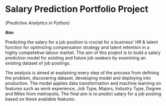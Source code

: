 # Salary Prediction Portfolio Project
*(Predictive Analytics in Python)*

**Aim**

Predicting the salary for a job position is crucial for a business' HR & talent function for optimizing compensation strategy and talent retention in a highly competetive labour market. The aim of this project is to build a salary prediction model for existing and future job seekers by examining an existing dataset of job postings.

The analysis is aimed at explaining every step of the process from defining the problem, discovering dataset, developing model and deploying into production. The model applies data transformation and machine learning on features such as work experience, Job Type, Majors, Industry Type, Degree and Miles from metropolis. The final aim is to predict salary for a job posting based on these available features.

